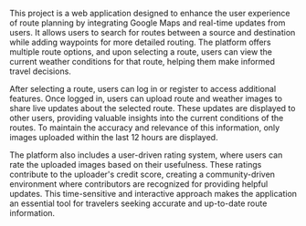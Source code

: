 This project is a web application designed to enhance the user experience of route planning by integrating Google Maps and real-time updates from users. It allows users to search for routes between a source and destination while adding waypoints for more detailed routing. The platform offers multiple route options, and upon selecting a route, users can view the current weather conditions for that route, helping them make informed travel decisions.

After selecting a route, users can log in or register to access additional features. Once logged in, users can upload route and weather images to share live updates about the selected route. These updates are displayed to other users, providing valuable insights into the current conditions of the routes. To maintain the accuracy and relevance of this information, only images uploaded within the last 12 hours are displayed.

The platform also includes a user-driven rating system, where users can rate the uploaded images based on their usefulness. These ratings contribute to the uploader's credit score, creating a community-driven environment where contributors are recognized for providing helpful updates. This time-sensitive and interactive approach makes the application an essential tool for travelers seeking accurate and up-to-date route information.
